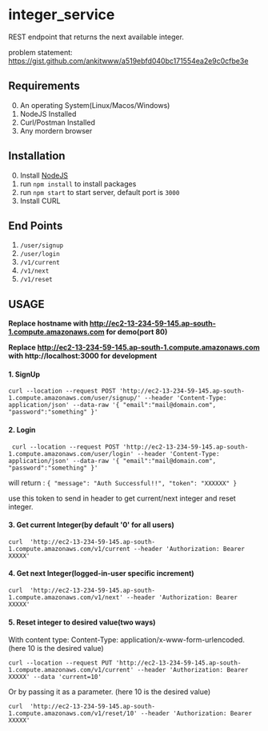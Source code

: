 # integer_service
REST endpoint that returns the next available integer.

problem statement: https://gist.github.com/ankitwww/a519ebfd040bc171554ea2e9c0cfbe3e


## Requirements
0. An operating System(Linux/Macos/Windows)
1. NodeJS Installed
2. Curl/Postman Installed
3. Any mordern browser


## Installation
 0. Install [NodeJS](https://nodejs.org/en/) 
 1. run `npm install` to install packages
 2. run `npm start` to start server, default port is `3000`
 3. Install CURL


## End Points

   1. `/user/signup`
   2. `/user/login`
   3. `/v1/current`
   4. `/v1/next`
   5. `/v1/reset`

## USAGE

**Replace hostname with  http://ec2-13-234-59-145.ap-south-1.compute.amazonaws.com for demo(port 80)**

**Replace http://ec2-13-234-59-145.ap-south-1.compute.amazonaws.com  with http://localhost:3000 for development**

#### 1. SignUp

`curl --location --request POST 'http://ec2-13-234-59-145.ap-south-1.compute.amazonaws.com/user/signup/' --header 'Content-Type: application/json' --data-raw '{
   "email":"mail@domain.com",
   "password":"something"
}'`

#### 2. Login

`
curl --location --request POST 'http://ec2-13-234-59-145.ap-south-1.compute.amazonaws.com/user/login' --header 'Content-Type: application/json' --data-raw '{
   "email":"mail@domain.com",
   "password":"something"
}'`

will return :
`{
   "message": "Auth Successful!!",
   "token": "XXXXXX"
}`
 
 use this token to send in header to  get current/next integer and reset integer.
 
#### 3. Get current Integer(by default '0' for all users)
 
 `curl  'http://ec2-13-234-59-145.ap-south-1.compute.amazonaws.com/v1/current --header 'Authorization: Bearer XXXXX'`

#### 4. Get next Integer(logged-in-user specific increment)

`curl  'http://ec2-13-234-59-145.ap-south-1.compute.amazonaws.com/v1/next' --header 'Authorization: Bearer XXXXX'`
 
#### 5. Reset integer to desired value(two ways)

With content type: Content-Type: application/x-www-form-urlencoded. (here 10 is the desired value)

`curl --location --request PUT 'http://ec2-13-234-59-145.ap-south-1.compute.amazonaws.com/v1/current' --header 'Authorization: Bearer XXXXX' --data 'current=10'`

Or by passing it as a parameter. (here 10 is the desired value)

`curl  'http://ec2-13-234-59-145.ap-south-1.compute.amazonaws.com/v1/reset/10' --header 'Authorization: Bearer XXXXX'`



